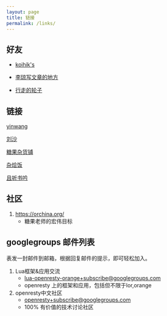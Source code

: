 ```yaml
---
layout: page
title: 链接
permalink: /links/
---
```


## 好友

- [koihik's](http://koihik.github.io)

- [李琼写文章的地方](http://lqcode.com/)

- [行走的轮子](http://jerkybible.com/)

## 链接

[yinwang](http://www.yinwang.org/)

[刘沙](https://liusha.me/page/2/)

[糖果杂货铺](http://lua.ren/)

[杂烩饭](http://sumory.com)

[且听书吟](https://yufan.me)

## 社区

1. https://orchina.org/
    + 糖果老师的宏伟目标

## googlegroups 邮件列表

表发一封邮件到邮箱，根据回复邮件的提示，即可轻松加入。

1. Lua框架&应用交流
    - lua-openresty-orange+subscribe@googlegroups.com 
    - openresty 上的框架和应用，包括但不限于lor,orange
2. openresty中文社区
   - openresty+subscribe@googlegroups.com
   - 100%  有价值的技术讨论社区


